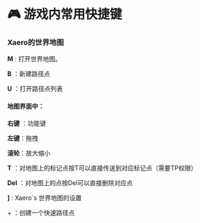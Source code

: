 # 🎮 游戏内常用快捷键

### Xaero的世界地图

**M** : 打开世界地图。

**B** ：新建路径点

**U** ：打开路径点列表

#### 地图界面中：

**右键** ：功能键

**左键**：拖拽

**滚轮**：放大缩小

**T** ：对地图上的标记点按T可以直接传送到对应标记点（需要TP权限）

**Del** ：对地图上的点按Del可以直接删除对应点

**]** : Xaero\`s 世界地图的设置

\+ ：创建一个快速路径点



